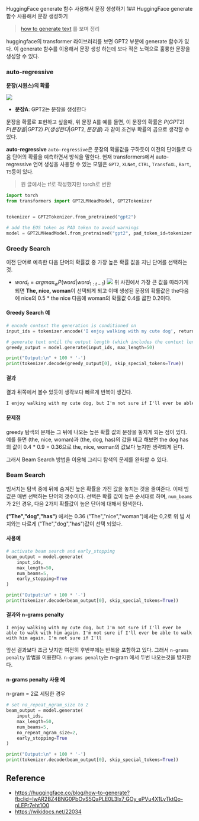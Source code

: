 HuggingFace generate 함수 사용해서 문장 생성하기 1## HuggingFace generate 함수 사용해서 문장 생성하기

>[how to generate text](https://huggingface.co/blog/how-to-generate?fbclid=IwAR2BZ4BNG0PbOvS5QaPLE0L3lx7_GOy_ePVu4X1LyTktQo-nLEPr7eht1O0) 를 보며 정리  

huggingface의 transformer 라이브러리를 보면 GPT2 부분에 generate 함수가 있다. 이 generate 함수를 이용해서 문장 생성 하는데 보다 적은 노력으로 훌륭한 문장을 생성할 수 있다.  
  
### auto-regressive
**문장(시퀀스)의 확률**  

![](https://wikidocs.net/images/page/22034/%EC%8B%9D%EC%9C%BC%EB%A1%9C_%EC%9D%BC%EB%B0%98%ED%99%94.PNG)  
- **문장A**: GPT2는 문장을 생성한다

문장을 확률로 표현하고 싶을때, 위 문장 A를 예를 들면, 이 문장의 확률은 $P(GPT2)$ $P(문장을|GPT2)$ $P(생성한다|GPT2,문장을)$ 과 같이 조건부 확률의 곱으로 생각할 수 있다.  

**auto-regressive**
`auto-regressive`은 문장의 확률값을 구하듯이 이전의 단어들로 다음 단어의 확률을 예측하면서 방식을 말한다. 현재 transformers에서 auto-regressive 언어 생성을 사용할 수 있는 모델은 `GPT2`, `XLNet`, `CTRL`, `TransfoXL`, `Bart`, `T5`등이 있다. 

>원 글에서는 tf로 작성했지만 torch로 변환

```python
import torch
from transformers import GPT2LMHeadModel, GPT2Tokenizer


tokenizer = GPT2Tokenizer.from_pretrained("gpt2")

# add the EOS token as PAD token to avoid warnings
model = GPT2LMHeadModel.from_pretrained("gpt2", pad_token_id=tokenizer.eos_token_id)
```

### Greedy Search

이전 단어로 예측한 다음 단어의 확률값 중 가장 높은 확률 값을 지닌 단어를 선택하는것.
- $word_t = argmax_wP(word|word_{1:t-1})$
![](https://huggingface.co/blog/assets/02_how-to-generate/greedy_search.png)
위 사진에서 가장 큰 값을 따라가게 되면 **The, nice, woman**이 선택되게 되고 이때 생성된 문장의 확률값은 the다음에 nice의 0.5 * the nice 다음에 woman의 확률값 0.4를 곱한 0.2이다.

#### Greedy Search 예
```python
# encode context the generation is conditioned on
input_ids = tokenizer.encode('I enjoy walking with my cute dog', return_tensors='tf')

# generate text until the output length (which includes the context length) reaches 50
greedy_output = model.generate(input_ids, max_length=50)

print("Output:\n" + 100 * '-')
print(tokenizer.decode(greedy_output[0], skip_special_tokens=True))
```
#### 결과
결과 뒤쪽에서 볼수 있듯이 생각보다 빠르게 반복이 생긴다. 
```txt
I enjoy walking with my cute dog, but I'm not sure if I'll ever be able to walk with my dog. I'm not sure if I'll ever be able to walk with my dog.
```
#### 문제점
greedy 탐색의 문제는 그 뒤에 나오는 높은 확률 값의 문장을 놓치게 되는 점이 있다.
예를 들면 (the, nice, woman)과 (the, dog, has)의 값을 비교 해보면 the dog has의 값이 0.4 * 0.9 = 0.36으로 the, nice, woman의 값보다 높지만 생략되게 된다. 
  
그래서 Beam Search 방법을 이용해 그리디 탐색의 문제를 완화할 수 있다.

### Beam Search
[](https://huggingface.co/blog/assets/02_how-to-generate/beam_search.png)
빔서치는 탐색 중에 뒤에 숨겨진 높은 확률을 가진 값을 놓치는 것을 줄여준다. 이때 빔 값은 매번 선택하는 단어의 갯수이다. 선택은 확률 값이 높은 순서대로 하며, `num_beams`가 2인 경우, 다음 2가지 확률값이 높은 단어에 대해서 탐색한다. 
  
**("The","dog","has")** 에서는 0.36 ("The","nice","woman")에서는 0,2로 위 빔 서치와는 다르게 ("The","dog","has")값이 선택 되었다.  

#### 사용예
```python
# activate beam search and early_stopping
beam_output = model.generate(
    input_ids, 
    max_length=50, 
    num_beams=5, 
    early_stopping=True
)

print("Output:\n" + 100 * '-')
print(tokenizer.decode(beam_output[0], skip_special_tokens=True))
```

#### 결과와 n-grams penalty
```
I enjoy walking with my cute dog, but I'm not sure if I'll ever be able to walk with him again. I'm not sure if I'll ever be able to walk with him again. I'm not sure if I'll
```
앞선 결과보다 조금 낫지만 여전히 후반부에는 반복을 포함하고 있다. 그래서 `n-grams penalty` 방법을 이용한다. `n-grams penalty`는 n-gram 에서 두번 나오는것을 방지한다. 
#### n-grams penalty 사용 예
n-gram = 2로 세팅한 경우
```python 
# set no_repeat_ngram_size to 2
beam_output = model.generate(
    input_ids, 
    max_length=50, 
    num_beams=5, 
    no_repeat_ngram_size=2, 
    early_stopping=True
)

print("Output:\n" + 100 * '-')
print(tokenizer.decode(beam_output[0], skip_special_tokens=True))
```

## Reference
- https://huggingface.co/blog/how-to-generate?fbclid=IwAR2BZ4BNG0PbOvS5QaPLE0L3lx7_GOy_ePVu4X1LyTktQo-nLEPr7eht1O0  
- https://wikidocs.net/22034
